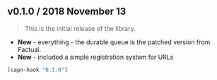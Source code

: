 ## v0.1.0 / 2018 November 13

> This is the initial release of the library.

* **New** - everything - the durable queue is the patched version from Factual.
* **New** - included a simple registration system for URLs

```clojure
[capn-hook "0.1.0"]
```
